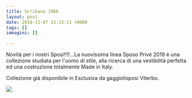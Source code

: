 ```yaml
---
title: Scribano 1966
layout: post
date: 2018-11-07 12:13:11 +0000
tags: []
immagini: []

---
```

Novità per i nostri Sposi!!!!...La nuovissima linea Sposo Privé 2019 è una collezione studiata per l'uomo di stile, alla ricerca di una vestibilità perfetta ed una costruzione totalmente Made in Italy.

Collezione già disponibile in Esclusiva da gaggiolisposi Viterbo. 

![](https://uploads-ssl.webflow.com/5b69783c3e39a7ba7793cbaf/5b69783c3e39a7631893ccb8_Senza-titolo-1.jpg)  